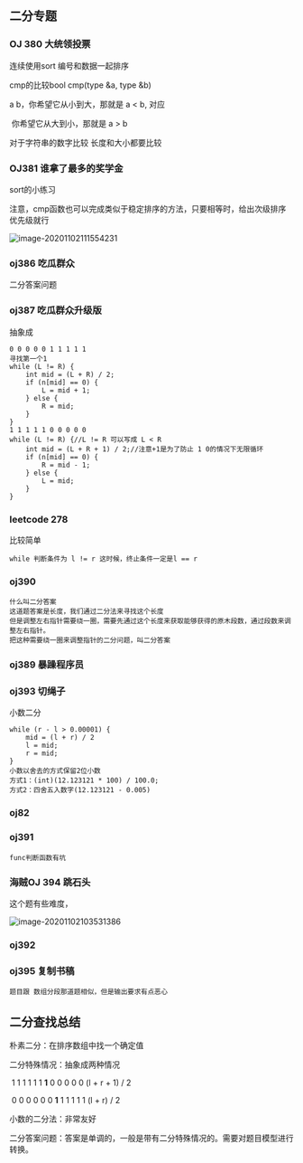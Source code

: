 ## 二分专题

### OJ 380 大统领投票

连续使用sort 编号和数据一起排序

cmp的比较bool cmp(type &a, type &b)

a b，你希望它从小到大，那就是 a < b, 对应

​		你希望它从大到小，那就是  a > b

对于字符串的数字比较 长度和大小都要比较



### OJ381 谁拿了最多的奖学金

sort的小练习

注意，cmp函数也可以完成类似于稳定排序的方法，只要相等时，给出次级排序优先级就行

![image-20201102111554231](%E4%BA%8C%E5%88%86%E4%B8%93%E9%A2%98/image-20201102111554231.png)

### oj386 吃瓜群众

二分答案问题

### oj387 吃瓜群众升级版

抽象成 

```
0 0 0 0 0 1 1 1 1 1
寻找第一个1
while (L != R) {
	int mid = (L + R) / 2;
	if (n[mid] == 0) {
		L = mid + 1;
	} else {
		R = mid;
	}
}
1 1 1 1 1 0 0 0 0 0
while (L != R) {//L != R 可以写成 L < R
	int mid = (L + R + 1) / 2;//注意+1是为了防止 1 0的情况下无限循环
	if (n[mid] == 0) {
		R = mid - 1;
	} else {
		L = mid;
	}
}
```

### 

### leetcode 278

比较简单

```
while 判断条件为 l != r 这时候，终止条件一定是l == r

```



### oj390

```
什么叫二分答案
这道题答案是长度，我们通过二分法来寻找这个长度
但是调整左右指针需要绕一圈，需要先通过这个长度来获取能够获得的原木段数，通过段数来调整左右指针。
把这种需要绕一圈来调整指针的二分问题，叫二分答案
```

### oj389 暴躁程序员



### oj393 切绳子

小数二分

```
while (r - l > 0.00001) {
	mid = (l + r) / 2
	l = mid;
	r = mid;
}
小数以舍去的方式保留2位小数
方式1：(int)(12.123121 * 100) / 100.0;
方式2：四舍五入数字(12.123121 - 0.005)
```



### oj82



### oj391

```
func判断函数有坑
```





### 海贼OJ 394 跳石头

这个题有些难度，

![image-20201102103531386](%E4%BA%8C%E5%88%86%E4%B8%93%E9%A2%98/image-20201102103531386.png)



### oj392 





### oj395 复制书稿

```
题目跟 数组分段那道题相似，但是输出要求有点恶心
```



## 二分查找总结



朴素二分：在排序数组中找一个确定值

二分特殊情况：抽象成两种情况

​			1 1 1 1 1 1 **1** 0 0 0 0 0  (l  + r + 1) / 2

​			0 0 0 0 0 0 **1** 1 1 1 1 1   (l + r) / 2

小数的二分法：非常友好

二分答案问题：答案是单调的，一般是带有二分特殊情况的。需要对题目模型进行转换。

